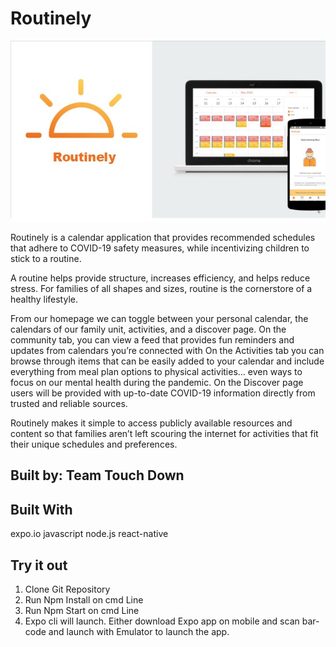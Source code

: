 # Routinely

![Routinely app preview](/assets/images/RoutinelyWithAppPreview2.jpg)


Routinely is a calendar application that provides recommended schedules that adhere to COVID-19 safety measures, while incentivizing children to stick to a routine.

A routine helps provide structure, increases efficiency, and helps reduce stress. For families of all shapes and sizes, routine is the cornerstore of a healthy lifestyle.

From our homepage we can toggle between your personal calendar, the calendars of our family unit, activities, and a discover page.
On the community tab, you can view a feed that provides fun reminders and updates from calendars you’re connected with
On the Activities tab you can browse through items that can be easily added to your calendar and include everything from meal plan options to physical activities… even ways to focus on our mental health during the pandemic. 
On the Discover page users will be provided with up-to-date COVID-19 information directly from trusted and reliable sources.

Routinely makes it simple to access publicly available resources and content so that families aren’t left scouring the internet for activities that fit their unique schedules and preferences.


## Built by: Team Touch Down

## Built With
expo.io
javascript
node.js
react-native

## Try it out
1. Clone Git Repository
2. Run Npm Install on cmd Line
3. Run Npm Start on cmd Line
4. Expo cli will launch. Either download Expo app on mobile and scan bar-code and launch with Emulator to launch the app.
